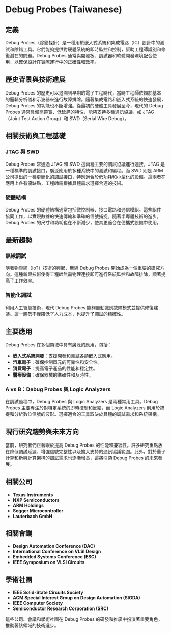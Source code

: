 # Debug Probes (Taiwanese)

## 定義
Debug Probes（除錯探針）是一種用於嵌入式系統和集成電路（IC）設計中的測試和除錯工具。它們能夠提供對硬體系統的即時監控和控制，幫助工程師識別和修復潛在的問題。Debug Probes 通常與開發板、調試器和軟體開發環境配合使用，以確保設計在實際運行中的正確性和效率。

## 歷史背景與技術進展
Debug Probes 的歷史可以追溯到早期的電子工程時代，當時工程師依賴於基本的邏輯分析儀和示波器來進行故障排除。隨著集成電路和嵌入式系統的快速發展，Debug Probes 的功能也不斷增強。從最初的硬體工具發展至今，現代的 Debug Probes 通常具備高帶寬、低延遲的特性，能夠支持多種通訊協議，如 JTAG（Joint Test Action Group）和 SWD（Serial Wire Debug）。

## 相關技術與工程基礎
### JTAG 與 SWD
Debug Probes 常通過 JTAG 和 SWD 這兩種主要的調試協議進行連接。JTAG 是一種標準的調試接口，廣泛應用於多種系統中的測試和編程。而 SWD 則是 ARM 公司提出的一種更簡化的調試接口，特別適合於低功耗和小型化的設備。這兩者在應用上各有優缺點，工程師需根據具體需求選擇合適的技術。

### 硬體結構
Debug Probes 的硬體結構通常包括微控制器、接口電路和通信模組。這些組件協同工作，以實現數據的快速傳輸和準確的信號捕捉。隨著半導體技術的進步，Debug Probes 的尺寸和功耗也在不斷減少，使其更適合在便攜式設備中使用。

## 最新趨勢
### 無線調試
隨著物聯網（IoT）技術的興起，無線 Debug Probes 開始成為一個重要的研究方向。這種新興技術使得工程師無需物理連接即可進行系統監控和故障排除，顯著提高了工作效率。

### 智能化調試
利用人工智慧技術，現代 Debug Probes 能夠自動識別故障模式並提供修復建議。這一趨勢不僅降低了人力成本，也提升了調試的精確性。

## 主要應用
Debug Probes 在多個領域中具有廣泛的應用，包括：
- **嵌入式系統開發**：支援開發和測試各類嵌入式應用。
- **汽車電子**：確保控制單元的可靠性和安全性。
- **消費電子**：提高電子產品的性能和穩定性。
- **醫療設備**：確保器械的準確性和及時性。

### A vs B：Debug Probes 與 Logic Analyzers
在調試過程中，Debug Probes 與 Logic Analyzers 是兩種常用工具。Debug Probes 主要專注於對特定系統的即時控制和反饋，而 Logic Analyzers 則用於捕捉和分析數位信號的波形。選擇適合的工具取決於具體的調試需求和系統架構。

## 現行研究趨勢與未來方向
當前，研究者們正著眼於提高 Debug Probes 的性能和兼容性。許多研究重點放在降低調試延遲、增強信號完整性以及擴大支持的通訊協議範圍。此外，對於量子計算和新興計算架構的調試需求也逐漸增長，這將引領 Debug Probes 的未來發展。

## 相關公司
- **Texas Instruments**
- **NXP Semiconductors**
- **ARM Holdings**
- **Segger Microcontroller**
- **Lauterbach GmbH**

## 相關會議
- **Design Automation Conference (DAC)**
- **International Conference on VLSI Design**
- **Embedded Systems Conference (ESC)**
- **IEEE Symposium on VLSI Circuits**

## 學術社團
- **IEEE Solid-State Circuits Society**
- **ACM Special Interest Group on Design Automation (SIGDA)**
- **IEEE Computer Society**
- **Semiconductor Research Corporation (SRC)**

這些公司、會議和學術社團在 Debug Probes 的研發和推廣中扮演著重要角色，推動著該領域的技術進步。